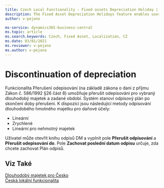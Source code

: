 ```yaml
---
title: Czech Local Functionality - Fixed assets Depreciation Holiday | Microsoft Docs
description: The Fixed Asset Depreciation Holidays feature enables user to discontinue depreciation for selected fixed assets and for specified periods.
author: v-pejano

ms-service: dynamics365-business-central
ms.topic: article
ms.search.keywords: Czech, Fixed Asset, Localization, CZ
ms.date: 03/01/2021
ms.reviewer: v-pejano
ms.author: v-pejano
---
```


# Discontinuation of depreciation

Funkcionalita Přerušení odepisování (na základě zákona o dani z příjmu Zákon č. 586/1992 §26 část 8) umožňuje přerušit odepisování pro vybraný dlouhodobý majetek a zadané období. Systém stanoví odpisový plán po skončení doby přerušení.
K dispozici jsou následující metody odpisování dlouhodobého hmotného majetku pro daňové účely:  

- Lineární
- Zrychlené
- Lineární pro nehmotný majetek

Uživatel může otevřít knihu odpisů DM a vyplnit pole **Přerušit odpisování** a **Přerušit odepisování do**. Pole **Zachovat poslední datum odpisu** určuje, zda chcete zachovat Plán odpisů.

## Viz Také

[Dlouhodobý majetek pro Česko](ui-extensions-fixed-asset-localization-cz.md)  
[Česká lokální funkcionalita](czech-local-functionality.md)  
